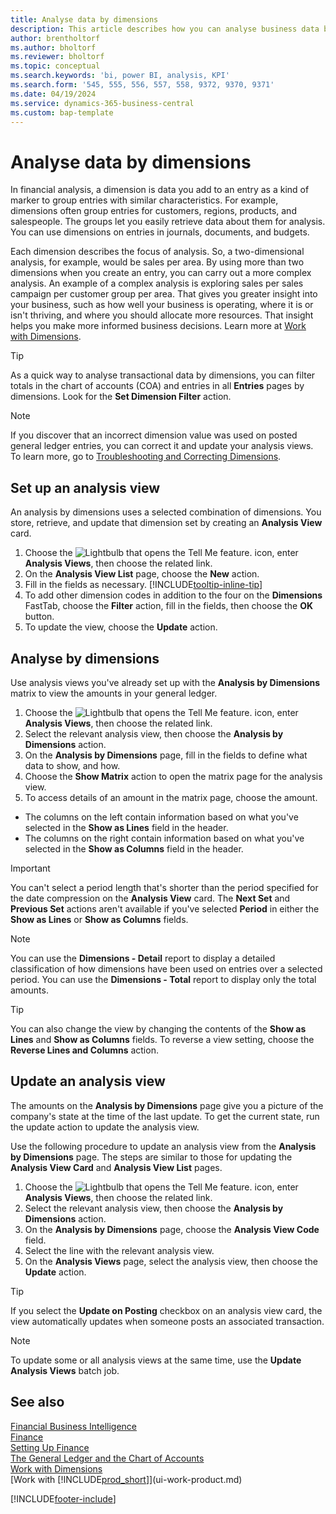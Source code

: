 ```yaml
---
title: Analyse data by dimensions
description: This article describes how you can analyse business data by dimensions to gain greater insight into your business.
author: brentholtorf
ms.author: bholtorf
ms.reviewer: bholtorf
ms.topic: conceptual
ms.search.keywords: 'bi, power BI, analysis, KPI'
ms.search.form: '545, 555, 556, 557, 558, 9372, 9370, 9371'
ms.date: 04/19/2024
ms.service: dynamics-365-business-central
ms.custom: bap-template
---
```


# Analyse data by dimensions

In financial analysis, a dimension is data you add to an entry as a kind of marker to group entries with similar characteristics. For example, dimensions often group entries for customers, regions, products, and salespeople. The groups let you easily retrieve data about them for analysis. You can use dimensions on entries in journals, documents, and budgets.

Each dimension describes the focus of analysis. So, a two-dimensional analysis, for example, would be sales per area. By using more than two dimensions when you create an entry, you can carry out a more complex analysis. An example of a complex analysis is exploring sales per sales campaign per customer group per area. That gives you greater insight into your business, such as how well your business is operating, where it is or isn't thriving, and where you should allocate more resources. That insight helps you make more informed business decisions. Learn more at [Work with Dimensions](finance-dimensions.md).

> [!TIP]
> As a quick way to analyse transactional data by dimensions, you can filter totals in the chart of accounts (COA) and entries in all **Entries** pages by dimensions. Look for the **Set Dimension Filter** action.

> [!NOTE]
> If you discover that an incorrect dimension value was used on posted general ledger entries, you can correct it and update your analysis views. To learn more, go to [Troubleshooting and Correcting Dimensions](finance-troubleshooting-correcting-dimensions.md#changing-dimension-assignments-after-posting).

## Set up an analysis view

An analysis by dimensions uses a selected combination of dimensions. You store, retrieve, and update that dimension set by creating an **Analysis View** card.

1. Choose the ![Lightbulb that opens the Tell Me feature.](media/ui-search/search_small.png "Tell me what you want to do") icon, enter **Analysis Views**, then choose the related link.  
2. On the **Analysis View List** page, choose the **New** action.
3. Fill in the fields as necessary. [!INCLUDE[tooltip-inline-tip](includes/tooltip-inline-tip_md.md)]
4. To add other dimension codes in addition to the four on the **Dimensions** FastTab, choose the **Filter** action, fill in the fields, then choose the **OK** button.  
5. To update the view, choose the **Update** action.

## Analyse by dimensions

Use analysis views you've already set up with the **Analysis by Dimensions** matrix to view the amounts in your general ledger.

1. Choose the ![Lightbulb that opens the Tell Me feature.](media/ui-search/search_small.png "Tell me what you want to do") icon, enter **Analysis Views**, then choose the related link.  
2. Select the relevant analysis view, then choose the **Analysis by Dimensions** action.
3. On the **Analysis by Dimensions** page, fill in the fields to define what data to show, and how.
4. Choose the **Show Matrix** action to open the matrix page for the analysis view.
5. To access details of an amount in the matrix page, choose the amount.  

- The columns on the left contain information based on what you've selected in the **Show as Lines** field in the header.  
- The columns on the right contain information based on what you've selected in the **Show as Columns** field in the header.

> [!IMPORTANT]  
> You can't select a period length that's shorter than the period specified for the date compression on the **Analysis View** card. The **Next Set** and **Previous Set** actions aren't available if you've selected **Period** in either the **Show as Lines** or **Show as Columns** fields.  

> [!NOTE]  
> You can use the **Dimensions - Detail** report to display a detailed classification of how dimensions have been used on entries over a selected period. You can use the **Dimensions - Total** report to display only the total amounts.  

> [!TIP]  
> You can also change the view by changing the contents of the **Show as Lines** and **Show as Columns** fields. To reverse a view setting, choose the **Reverse Lines and Columns** action.

## Update an analysis view

The amounts on the **Analysis by Dimensions** page give you a picture of the company's state at the time of the last update. To get the current state, run the update action to update the analysis view.

Use the following procedure to update an analysis view from the **Analysis by Dimensions** page. The steps are similar to those for updating the **Analysis View Card** and **Analysis View List** pages.  

1. Choose the ![Lightbulb that opens the Tell Me feature.](media/ui-search/search_small.png "Tell me what you want to do") icon, enter **Analysis Views**, then choose the related link.
2. Select the relevant analysis view, then choose the **Analysis by Dimensions** action.
3. On the **Analysis by Dimensions** page, choose the **Analysis View Code** field.  
4. Select the line with the relevant analysis view.  
5. On the **Analysis Views** page, select the analysis view, then choose the **Update** action.  

> [!TIP]  
> If you select the **Update on Posting** checkbox on an analysis view card, the view automatically updates when someone posts an associated transaction.

> [!NOTE]  
> To update some or all analysis views at the same time, use the **Update Analysis Views** batch job.  

## See also 

[Financial Business Intelligence](bi.md)  
[Finance](finance.md)  
[Setting Up Finance](finance-setup-finance.md)  
[The General Ledger and the Chart of Accounts](finance-general-ledger.md)  
[Work with Dimensions](finance-dimensions.md)  
[Work with [!INCLUDE[prod_short](includes/prod_short.md)]](ui-work-product.md)  

[!INCLUDE[footer-include](includes/footer-banner.md)]
